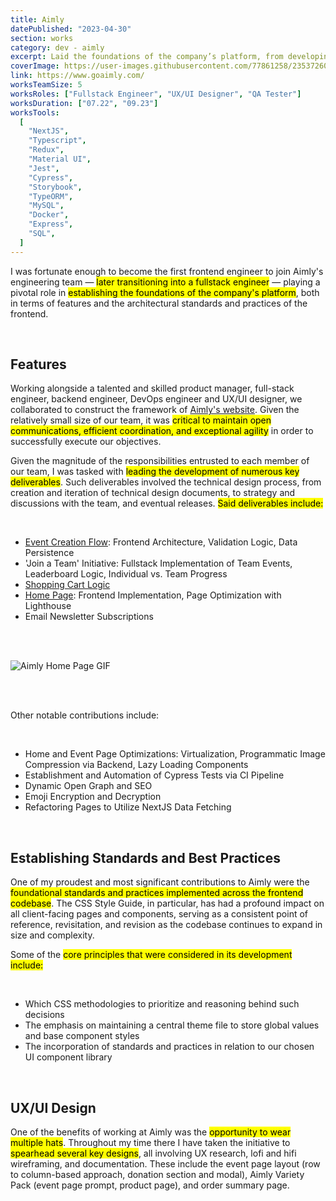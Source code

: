 ```yaml
---
title: Aimly
datePublished: "2023-04-30"
section: works
category: dev - aimly
excerpt: Laid the foundations of the company’s platform, from developing core features to establishing styling standards and more.
coverImage: https://user-images.githubusercontent.com/77861258/235372607-f5b674ef-95f6-4acb-8e49-6dcf33cc3778.jpg
link: https://www.goaimly.com/
worksTeamSize: 5
worksRoles: ["Fullstack Engineer", "UX/UI Designer", "QA Tester"]
worksDuration: ["07.22", "09.23"]
worksTools:
  [
    "NextJS",
    "Typescript",
    "Redux",
    "Material UI",
    "Jest",
    "Cypress",
    "Storybook",
    "TypeORM",
    "MySQL",
    "Docker",
    "Express",
    "SQL",
  ]
---
```


I was fortunate enough to become the first frontend engineer to join Aimly's engineering team — <mark>later transitioning into a fullstack engineer</mark> — playing a pivotal role in <mark>establishing the foundations of the company's platform</mark>, both in terms of features and the architectural standards and practices of the frontend.

<br/>

## Features

Working alongside a talented and skilled product manager, full-stack engineer, backend engineer, DevOps engineer and UX/UI designer, we collaborated to construct the framework of <a href="https://www.goaimly.com/" target="_blank">Aimly's website</a>. Given the relatively small size of our team, it was <mark>critical to maintain open communications, efficient coordination, and exceptional agility</mark> in order to successfully execute our objectives.

Given the magnitude of the responsibilities entrusted to each member of our team, I was tasked with <mark>leading the development of numerous key deliverables</mark>. Such deliverables involved the technical design process, from creation and iteration of technical design documents, to strategy and discussions with the team, and eventual releases. <mark>Said deliverables include:</mark>

<br/>

- <a href="https://www.goaimly.com/create-new-event" target="_blank">Event Creation Flow</a>: Frontend Architecture, Validation Logic, Data Persistence
- 'Join a Team' Initiative: Fullstack Implementation of Team Events, Leaderboard Logic, Individual vs. Team Progress
- <a href="https://www.goaimly.com/event/MQ==" target="_blank">Shopping Cart Logic</a>
- <a href="https://www.goaimly.com/" target="_blank">Home Page</a>: Frontend Implementation, Page Optimization with Lighthouse
- Email Newsletter Subscriptions

<br/>
<br/>

<Image 
  src="https://user-images.githubusercontent.com/77861258/236442035-babcc98f-500d-458e-b3f6-57f2b300022b.gif" 
  alt="Aimly Home Page GIF"
  aspectRatio="16:9"
/>

<br/>
<br/>

Other notable contributions include:

<br/>

- Home and Event Page Optimizations: Virtualization, Programmatic Image Compression via Backend, Lazy Loading Components
- Establishment and Automation of Cypress Tests via CI Pipeline
- Dynamic Open Graph and SEO
- Emoji Encryption and Decryption
- Refactoring Pages to Utilize NextJS Data Fetching

<br/>

## Establishing Standards and Best Practices

One of my proudest and most significant contributions to Aimly were the <mark>foundational standards and practices implemented across the frontend codebase</mark>. The CSS Style Guide, in particular, has had a profound impact on all client-facing pages and components, serving as a consistent point of reference, revisitation, and revision as the codebase continues to expand in size and complexity.

Some of the <mark>core principles that were considered in its development include:</mark>

<br/>

- Which CSS methodologies to prioritize and reasoning behind such decisions
- The emphasis on maintaining a central theme file to store global values and base component styles
- The incorporation of standards and practices in relation to our chosen UI component library

<br/>

## UX/UI Design

One of the benefits of working at Aimly was the <mark>opportunity to wear multiple hats</mark>. Throughout my time there I have taken the initiative to <mark>spearhead several key designs</mark>, all involving UX research, lofi and hifi wireframing, and documentation. These include the event page layout (row to column-based approach, donation section and modal), Aimly Variety Pack (event page prompt, product page), and order summary page.

